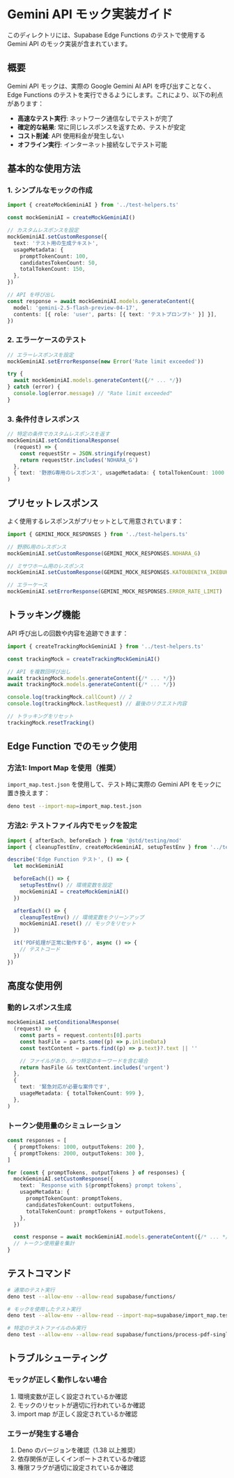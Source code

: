# Gemini API モック実装ガイド

このディレクトリには、Supabase Edge Functions のテストで使用する Gemini API のモック実装が含まれています。

## 概要

Gemini API モックは、実際の Google Gemini AI API を呼び出すことなく、Edge Functions のテストを実行できるようにします。これにより、以下の利点があります：

- **高速なテスト実行**: ネットワーク通信なしでテストが完了
- **確定的な結果**: 常に同じレスポンスを返すため、テストが安定
- **コスト削減**: API 使用料金が発生しない
- **オフライン実行**: インターネット接続なしでテスト可能

## 基本的な使用方法

### 1. シンプルなモックの作成

```typescript
import { createMockGeminiAI } from '../test-helpers.ts'

const mockGeminiAI = createMockGeminiAI()

// カスタムレスポンスを設定
mockGeminiAI.setCustomResponse({
  text: 'テスト用の生成テキスト',
  usageMetadata: {
    promptTokenCount: 100,
    candidatesTokenCount: 50,
    totalTokenCount: 150,
  },
})

// API を呼び出し
const response = await mockGeminiAI.models.generateContent({
  model: 'gemini-2.5-flash-preview-04-17',
  contents: [{ role: 'user', parts: [{ text: 'テストプロンプト' }] }],
})
```

### 2. エラーケースのテスト

```typescript
// エラーレスポンスを設定
mockGeminiAI.setErrorResponse(new Error('Rate limit exceeded'))

try {
  await mockGeminiAI.models.generateContent({/* ... */})
} catch (error) {
  console.log(error.message) // "Rate limit exceeded"
}
```

### 3. 条件付きレスポンス

```typescript
// 特定の条件でカスタムレスポンスを返す
mockGeminiAI.setConditionalResponse(
  (request) => {
    const requestStr = JSON.stringify(request)
    return requestStr.includes('NOHARA_G')
  },
  { text: '野原G専用のレスポンス', usageMetadata: { totalTokenCount: 1000 } },
)
```

## プリセットレスポンス

よく使用するレスポンスがプリセットとして用意されています：

```typescript
import { GEMINI_MOCK_RESPONSES } from '../test-helpers.ts'

// 野原G用のレスポンス
mockGeminiAI.setCustomResponse(GEMINI_MOCK_RESPONSES.NOHARA_G)

// ミサワホーム用のレスポンス
mockGeminiAI.setCustomResponse(GEMINI_MOCK_RESPONSES.KATOUBENIYA_IKEBUKURO_MISAWA)

// エラーケース
mockGeminiAI.setErrorResponse(GEMINI_MOCK_RESPONSES.ERROR_RATE_LIMIT)
```

## トラッキング機能

API 呼び出しの回数や内容を追跡できます：

```typescript
import { createTrackingMockGeminiAI } from '../test-helpers.ts'

const trackingMock = createTrackingMockGeminiAI()

// API を複数回呼び出し
await trackingMock.models.generateContent({/* ... */})
await trackingMock.models.generateContent({/* ... */})

console.log(trackingMock.callCount) // 2
console.log(trackingMock.lastRequest) // 最後のリクエスト内容

// トラッキングをリセット
trackingMock.resetTracking()
```

## Edge Function でのモック使用

### 方法1: Import Map を使用（推奨）

`import_map.test.json` を使用して、テスト時に実際の Gemini API をモックに置き換えます：

```bash
deno test --import-map=import_map.test.json
```

### 方法2: テストファイル内でモックを設定

```typescript
import { afterEach, beforeEach } from '@std/testing/mod'
import { cleanupTestEnv, createMockGeminiAI, setupTestEnv } from '../test-helpers.ts'

describe('Edge Function テスト', () => {
  let mockGeminiAI

  beforeEach(() => {
    setupTestEnv() // 環境変数を設定
    mockGeminiAI = createMockGeminiAI()
  })

  afterEach(() => {
    cleanupTestEnv() // 環境変数をクリーンアップ
    mockGeminiAI.reset() // モックをリセット
  })

  it('PDF処理が正常に動作する', async () => {
    // テストコード
  })
})
```

## 高度な使用例

### 動的レスポンス生成

```typescript
mockGeminiAI.setConditionalResponse(
  (request) => {
    const parts = request.contents[0].parts
    const hasFile = parts.some((p) => p.inlineData)
    const textContent = parts.find((p) => p.text)?.text || ''

    // ファイルがあり、かつ特定のキーワードを含む場合
    return hasFile && textContent.includes('urgent')
  },
  {
    text: '緊急対応が必要な案件です',
    usageMetadata: { totalTokenCount: 999 },
  },
)
```

### トークン使用量のシミュレーション

```typescript
const responses = [
  { promptTokens: 1000, outputTokens: 200 },
  { promptTokens: 2000, outputTokens: 300 },
]

for (const { promptTokens, outputTokens } of responses) {
  mockGeminiAI.setCustomResponse({
    text: `Response with ${promptTokens} prompt tokens`,
    usageMetadata: {
      promptTokenCount: promptTokens,
      candidatesTokenCount: outputTokens,
      totalTokenCount: promptTokens + outputTokens,
    },
  })

  const response = await mockGeminiAI.models.generateContent({/* ... */})
  // トークン使用量を集計
}
```

## テストコマンド

```bash
# 通常のテスト実行
deno test --allow-env --allow-read supabase/functions/

# モックを使用したテスト実行
deno test --allow-env --allow-read --import-map=supabase/import_map.test.json supabase/functions/

# 特定のテストファイルのみ実行
deno test --allow-env --allow-read supabase/functions/process-pdf-single/index.test.ts
```

## トラブルシューティング

### モックが正しく動作しない場合

1. 環境変数が正しく設定されているか確認
2. モックのリセットが適切に行われているか確認
3. import map が正しく設定されているか確認

### エラーが発生する場合

1. Deno のバージョンを確認（1.38 以上推奨）
2. 依存関係が正しくインポートされているか確認
3. 権限フラグが適切に設定されているか確認
